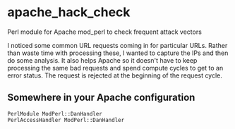 # apache_hack_check

Perl module for Apache mod_perl to check frequent attack vectors

I noticed some common URL requests coming in for particular URLs. Rather than waste
time with processing these, I wanted to capture the IPs and then do some
analysis. It also helps Apache so it doesn't have to keep processing the same
bad requests and spend compute cycles to get to an error status. The request is
rejected at the beginning of the request cycle.

## Somewhere in your Apache configuration

```
PerlModule ModPerl::DanHandler
PerlAccessHandler ModPerl::DanHandler
```
